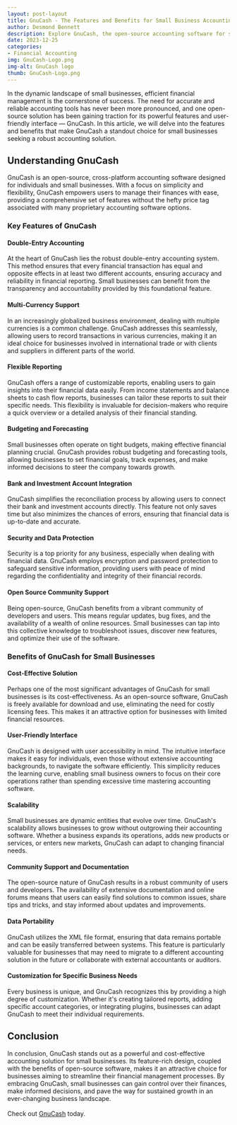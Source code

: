 ```yaml
---
layout: post-layout
title: GnuCash - The Features and Benefits for Small Business Accounting
author: Desmond Bennett
description: Explore GnuCash, the open-source accounting software for small businesses, offering powerful tools for managing finances efficiently.
date: 2023-12-25
categories:
- Financial Accounting
img: GnuCash-Logo.png
img-alt: GnuCash logo
thumb: GnuCash-Logo.png
---
```


In the dynamic landscape of small businesses, efficient financial management is 
the cornerstone of success. The need for accurate and reliable accounting tools 
has never been more pronounced, and one open-source solution has been gaining 
traction for its powerful features and user-friendly interface — GnuCash. 
In this article, we will delve into the features and benefits that make 
GnuCash a standout choice for small businesses seeking a robust accounting solution.

<!--more-->

## Understanding GnuCash

GnuCash is an open-source, cross-platform accounting software designed for 
individuals and small businesses. With a focus on simplicity and flexibility, 
GnuCash empowers users to manage their finances with ease, providing a 
comprehensive set of features without the hefty price tag associated with 
many proprietary accounting software options.

### Key Features of GnuCash

#### Double-Entry Accounting
At the heart of GnuCash lies the robust double-entry accounting system. 
This method ensures that every financial transaction has equal and opposite 
effects in at least two different accounts, ensuring accuracy and reliability 
in financial reporting. Small businesses can benefit from the transparency 
and accountability provided by this foundational feature.

#### Multi-Currency Support
In an increasingly globalized business environment, dealing with multiple 
currencies is a common challenge. GnuCash addresses this seamlessly, 
allowing users to record transactions in various currencies, making it an 
ideal choice for businesses involved in international trade or with clients 
and suppliers in different parts of the world.

#### Flexible Reporting
GnuCash offers a range of customizable reports, enabling users to gain 
insights into their financial data easily. From income statements and balance 
sheets to cash flow reports, businesses can tailor these reports to suit their 
specific needs. This flexibility is invaluable for decision-makers who require 
a quick overview or a detailed analysis of their financial standing.

#### Budgeting and Forecasting
Small businesses often operate on tight budgets, making effective financial 
planning crucial. GnuCash provides robust budgeting and forecasting tools, 
allowing businesses to set financial goals, track expenses, and make informed 
decisions to steer the company towards growth.

#### Bank and Investment Account Integration
GnuCash simplifies the reconciliation process by allowing users to connect 
their bank and investment accounts directly. This feature not only saves time 
but also minimizes the chances of errors, ensuring that financial data is 
up-to-date and accurate.

#### Security and Data Protection
Security is a top priority for any business, especially when dealing with 
financial data. GnuCash employs encryption and password protection to safeguard 
sensitive information, providing users with peace of mind regarding the 
confidentiality and integrity of their financial records.

#### Open Source Community Support
Being open-source, GnuCash benefits from a vibrant community of developers and 
users. This means regular updates, bug fixes, and the availability of a wealth 
of online resources. Small businesses can tap into this collective knowledge to
troubleshoot issues, discover new features, and optimize their use of the software.

### Benefits of GnuCash for Small Businesses

#### Cost-Effective Solution
Perhaps one of the most significant advantages of GnuCash for small businesses 
is its cost-effectiveness. As an open-source software, GnuCash is freely 
available for download and use, eliminating the need for costly licensing fees. 
This makes it an attractive option for businesses with limited financial resources.

#### User-Friendly Interface
GnuCash is designed with user accessibility in mind. The intuitive interface 
makes it easy for individuals, even those without extensive accounting backgrounds, 
to navigate the software efficiently. This simplicity reduces the learning curve, 
enabling small business owners to focus on their core operations rather than 
spending excessive time mastering accounting software.

#### Scalability
Small businesses are dynamic entities that evolve over time. GnuCash's 
scalability allows businesses to grow without outgrowing their accounting 
software. Whether a business expands its operations, adds new products or 
services, or enters new markets, GnuCash can adapt to changing financial needs.

#### Community Support and Documentation
The open-source nature of GnuCash results in a robust community of users and 
developers. The availability of extensive documentation and online forums means 
that users can easily find solutions to common issues, share tips and tricks, 
and stay informed about updates and improvements.

#### Data Portability
GnuCash utilizes the XML file format, ensuring that data remains portable 
and can be easily transferred between systems. This feature is particularly 
valuable for businesses that may need to migrate to a different accounting 
solution in the future or collaborate with external accountants or auditors.

#### Customization for Specific Business Needs
Every business is unique, and GnuCash recognizes this by providing a high 
degree of customization. Whether it's creating tailored reports, adding 
specific account categories, or integrating plugins, businesses can adapt 
GnuCash to meet their individual requirements.

## Conclusion
In conclusion, GnuCash stands out as a powerful and cost-effective accounting 
solution for small businesses. Its feature-rich design, coupled with the 
benefits of open-source software, makes it an attractive choice for businesses 
aiming to streamline their financial management processes. By embracing GnuCash, 
small businesses can gain control over their finances, make informed decisions, 
and pave the way for sustained growth in an ever-changing business landscape.
<br/><br/>
Check out [GnuCash](https://gnucash.org/) today.
